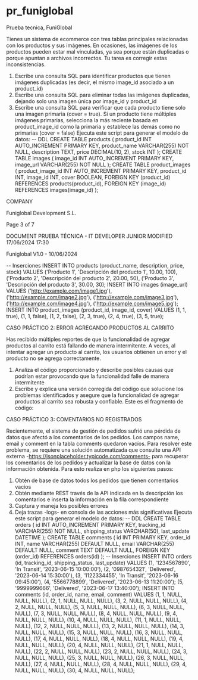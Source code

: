 # pr_funiglobal
Prueba tecnica, FuniGlobal

Tienes un sistema de ecommerce con tres tablas principales relacionadas con los productos y sus
imágenes. En ocasiones, las imágenes de los productos pueden estar mal vinculadas, ya sea
porque están duplicadas o porque apuntan a archivos incorrectos. Tu tarea es corregir estas
inconsistencias.
1. Escribe una consulta SQL para identificar productos que tienen imágenes duplicadas (es
decir, el mismo image_id asociado a un product_id)
2. Escribe una consulta SQL para eliminar todas las imágenes duplicadas, dejando solo una
imagen única por image_id y product_id
3. Escribe una consulta SQL para verificar que cada producto tiene solo una imagen primaria
(cover = true). Si un producto tiene múltiples imágenes primarias, selecciona la más
reciente basada en product_image_id como la primaria y establece las demás como no
primarias (cover = false)
Ejecuta este script para generar el modelo de datos:
-- DDL
CREATE TABLE products (
product_id INT AUTO_INCREMENT PRIMARY KEY,
product_name VARCHAR(255) NOT NULL,
description TEXT,
price DECIMAL(10, 2),
stock INT
);
CREATE TABLE images (
image_id INT AUTO_INCREMENT PRIMARY KEY,
image_url VARCHAR(255) NOT NULL
);
CREATE TABLE product_images (
product_image_id INT AUTO_INCREMENT PRIMARY KEY,
product_id INT,
image_id INT,
cover BOOLEAN,
FOREIGN KEY (product_id) REFERENCES products(product_id),
FOREIGN KEY (image_id) REFERENCES images(image_id)
);

COMPANY

Funiglobal Development S.L.

Page 3 of 7

DOCUMENT PRUEBA TÉCNICA - IT DEVELOPER JUNIOR
MODIFIED 17/06/2024 17:30

Funiglobal
V1.0 - 10/06/2024

-- Inserciones
INSERT INTO products (product_name, description, price, stock) VALUES
('Producto 1', 'Descripción del producto 1', 10.00, 100),
('Producto 2', 'Descripción del producto 2', 20.00, 50),
('Producto 3', 'Descripción del producto 3', 30.00, 30);
INSERT INTO images (image_url) VALUES
('http://example.com/image1.jpg'),
('http://example.com/image2.jpg'),
('http://example.com/image3.jpg'),
('http://example.com/image4.jpg'),
('http://example.com/image5.jpg');
INSERT INTO product_images (product_id, image_id, cover) VALUES
(1, 1, true),
(1, 1, false),
(1, 2, false),
(2, 3, true),
(2, 4, true),
(3, 5, true);

CASO PRÁCTICO 2: ERROR AGREGANDO PRODUCTOS AL CARRITO

Has recibido múltiples reportes de que la funcionalidad de agregar productos al carrito está
fallando de manera intermitente. A veces, al intentar agregar un producto al carrito, los usuarios
obtienen un error y el producto no se agrega correctamente.
1. Analiza el código proporcionado y describe posibles causas que podrían estar provocando
que la funcionalidad falle de manera intermitente
2. Escribe y explica una versión corregida del código que solucione los problemas
identificados y asegure que la funcionalidad de agregar productos al carrito sea robusta y
confiable.
Este es el fragmento de código:
<?php
session_start();
function addToCart($productId, $quantity) {
if (!isset($_SESSION['cart'])) {
$_SESSION['cart'] = [];
}
if (isset($_SESSION['cart'][$productId])) {
$_SESSION['cart'][$productId] += $quantity;
} else {
$_SESSION['cart'][$productId] = $quantity;
}
}
$productId = $_POST['product_id'];
$quantity = $_POST['quantity'];
if ($quantity <= 0) {
echo "Cantidad inválida.";
return;
}
addToCart($productId, $quantity);
echo "Producto agregado al carrito.";
?>

CASO PRÁCTICO 3: COMENTARIOS NO REGISTRADOS

Recientemente, el sistema de gestión de pedidos sufrió una pérdida de datos que afectó a los
comentarios de los pedidos. Los campos name, email y comment en la tabla comments quedaron
vacíos. Para resolver este problema, se requiere una solución automatizada que consulte una API
externa -https://jsonplaceholder.typicode.com/comments- para recuperar los comentarios de los
pedidos y actualizar la base de datos con la información obtenida.
Para esto realiza en php los siguientes pasos:
1. Obtén de base de datos todos los pedidos que tienen comentarios vacios
2. Obtén mediante REST través de la API indicada en la descripción los comentarios e inserta
la información en la fila correspondiente
3. Captura y maneja los posibles errores
4. Deja trazas -logs- en consola de las acciones más significativas
Ejecuta este script para generar el modelo de datos:
-- DDL
CREATE TABLE orders (
id INT AUTO_INCREMENT PRIMARY KEY,
tracking_id VARCHAR(255) NOT NULL,
shipping_status VARCHAR(50),
last_update DATETIME
);
CREATE TABLE comments (
id INT PRIMARY KEY,
order_id INT,
name VARCHAR(255) DEFAULT NULL,
email VARCHAR(255) DEFAULT NULL,
comment TEXT DEFAULT NULL,
FOREIGN KEY (order_id) REFERENCES orders(id)
);
-- Inserciones
INSERT INTO orders (id, tracking_id, shipping_status, last_update) VALUES
(1, '1234567890', 'In Transit', '2023-06-15 10:00:00'),
(2, '0987654321', 'Delivered', '2023-06-14 15:30:00'),
(3, '1122334455', 'In Transit', '2023-06-16 09:45:00'),
(4, '5566778899', 'Delivered', '2023-06-13 11:20:00');
(5, '9999999666', 'Delivered', '2023-06-17 13:40:00');
INSERT INTO comments (id, order_id, name, email, comment) VALUES
(1, 1, NULL, NULL, NULL),
(2, 1, NULL, NULL, NULL),
(3, 2, NULL, NULL, NULL),
(4, 2, NULL, NULL, NULL),
(5, 3, NULL, NULL, NULL),
(6, 3, NULL, NULL, NULL),
(7, 3, NULL, NULL, NULL),
(8, 4, NULL, NULL, NULL),
(9, 4, NULL, NULL, NULL),
(10, 4, NULL, NULL, NULL),
(11, 1, NULL, NULL, NULL),
(12, 2, NULL, NULL, NULL),
(13, 2, NULL, NULL, NULL),
(14, 3, NULL, NULL, NULL),
(15, 3, NULL, NULL, NULL),
(16, 3, NULL, NULL, NULL),
(17, 4, NULL, NULL, NULL),
(18, 4, NULL, NULL, NULL),
(19, 4, NULL, NULL, NULL),
(20, 4, NULL, NULL, NULL),
(21, 1, NULL, NULL, NULL),
(22, 2, NULL, NULL, NULL),
(23, 2, NULL, NULL, NULL),
(24, 3, NULL, NULL, NULL),
(25, 3, NULL, NULL, NULL),
(26, 3, NULL, NULL, NULL),
(27, 4, NULL, NULL, NULL),
(28, 4, NULL, NULL, NULL),
(29, 4, NULL, NULL, NULL),
(30, 4, NULL, NULL, NULL);